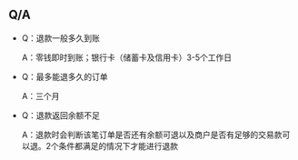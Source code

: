 

## Q/A

- Q：退款一般多久到账

  A：零钱即时到账；银行卡（储蓄卡及信用卡）3-5个工作日

- Q：最多能退多久的订单

  A：三个月

- Q：退款返回余额不足

  A：退款时会判断该笔订单是否还有余额可退以及商户是否有足够的交易款可以退。2个条件都满足的情况下才能进行退款
